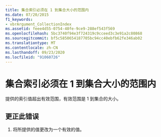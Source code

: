 ```yaml
---
title: 集合索引必须在 1 到集合大小的范围内
ms.date: 07/20/2015
f1_keywords:
- vbrArgument_CollectionIndex
ms.assetid: feee4d55-0754-40fe-9ce9-288ef543f569
ms.openlocfilehash: 5bc3740f94e3f724319c9cceed3c3e91a2c80868
ms.sourcegitcommit: bf5c5850654187705bc94cc40ebfb62fe346ab02
ms.translationtype: MT
ms.contentlocale: zh-CN
ms.lasthandoff: 09/23/2020
ms.locfileid: "91060726"
---
```

# <a name="collection-index-must-be-in-the-range-1-to-the-size-of-the-collection"></a>集合索引必须在 1 到集合大小的范围内

提供的索引值超出有效范围，有效范围是 1 到集合的大小。  
  
## <a name="to-correct-this-error"></a>更正此错误  
  
1. 将所提供的值更改为一个有效的值。  
